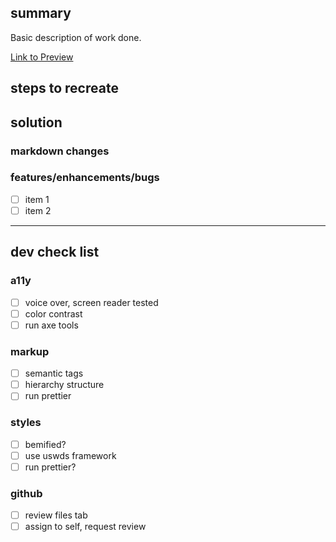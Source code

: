 ## summary

Basic description of work done.

[Link to Preview]()

## steps to recreate

## solution

### markdown changes
### features/enhancements/bugs

- [ ] item 1
- [ ] item 2

---

## dev check list

### a11y
- [ ] voice over, screen reader tested
- [ ] color contrast 
- [ ] run axe tools

### markup
- [ ] semantic tags
- [ ] hierarchy structure
- [ ] run prettier

### styles
- [ ] bemified?
- [ ] use uswds framework
- [ ] run prettier?

### github
- [ ] review files tab
- [ ] assign to self, request review
